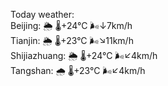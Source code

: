 Today weather:  
Beijing: 🌦   🌡️+24°C 🌬️↓7km/h  
Tianjin: 🌦   🌡️+23°C 🌬️↘11km/h  
Shijiazhuang: 🌦   🌡️+24°C 🌬️↙4km/h  
Tangshan: 🌧   🌡️+23°C 🌬️↙4km/h  

